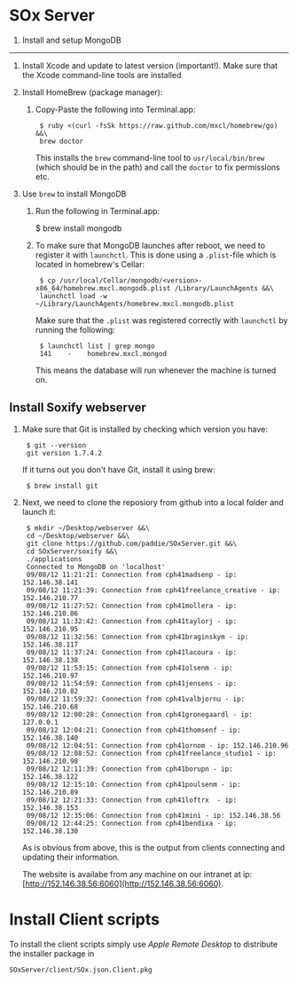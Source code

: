 SOx Server
=======================================

1. Install and setup MongoDB
----------------------------
1. Install Xcode and update to latest version (important!). Make sure that the Xcode command-line tools are installed
2. Install HomeBrew (package manager):
    1. Copy-Paste the following into Terminal.app:

            $ ruby <(curl -fsSk https://raw.github.com/mxcl/homebrew/go) &&\
            brew doctor

        This installs the `brew` command-line tool to `usr/local/bin/brew` (which should be in the path) and call the `doctor` to fix permissions etc.

3. Use `brew` to install MongoDB
    1. Run the following in Terminal.app:

        $ brew install mongodb

    2. To make sure that MongoDB launches after reboot, we need to register it with `launchctl`. This is done using a `.plist`-file which is located in homebrew's Cellar:
        
            $ cp /usr/local/Cellar/mongodb/<version>-x86_64/homebrew.mxcl.mongodb.plist /Library/LaunchAgents &&\
            launchctl load -w ~/Library/LaunchAgents/homebrew.mxcl.mongodb.plist
            
        Make sure that the `.plist` was registered correctly with `launchctl` by running the following:

            $ launchctl list | grep mongo
            141    -    homebrew.mxcl.mongod

        This means the database will run whenever the machine is turned on.

Install Soxify webserver
------------------------
1. Make sure that Git is installed by checking which version you have:

        $ git --version
        git version 1.7.4.2

    If it turns out you don't have Git, install it using brew:

        $ brew install git

2. Next, we need to clone the reposiory from github into a local folder and launch it:

        $ mkdir ~/Desktop/webserver &&\
        cd ~/Desktop/webserver &&\
        git clone https://github.com/paddie/SOxServer.git &&\
        cd SOxServer/soxify &&\
        ./applications
        Connected to MongoDB on 'localhost'
        09/08/12 11:21:21: Connection from cph41madsenp - ip: 152.146.38.141
        09/08/12 11:21:39: Connection from cph41freelance_creative - ip: 152.146.210.77
        09/08/12 11:27:52: Connection from cph41mollera - ip: 152.146.210.86
        09/08/12 11:32:42: Connection from cph41taylorj - ip: 152.146.210.95
        09/08/12 11:32:56: Connection from cph41braginskym - ip: 152.146.38.117
        09/08/12 11:37:24: Connection from cph41lacoura - ip: 152.146.38.138
        09/08/12 11:53:15: Connection from cph41olsenm - ip: 152.146.210.97
        09/08/12 11:54:59: Connection from cph41jensens - ip: 152.146.210.82
        09/08/12 11:59:32: Connection from cph41valbjornu - ip: 152.146.210.68
        09/08/12 12:00:28: Connection from cph41gronegaardl - ip: 127.0.0.1
        09/08/12 12:04:21: Connection from cph41thomsenf - ip: 152.146.38.140
        09/08/12 12:04:51: Connection from cph41ornom - ip: 152.146.210.96
        09/08/12 12:08:52: Connection from cph41freelance_studio1 - ip: 152.146.210.98
        09/08/12 12:11:39: Connection from cph41borupn - ip: 152.146.38.122
        09/08/12 12:15:10: Connection from cph41poulsenm - ip: 152.146.210.89
        09/08/12 12:21:33: Connection from cph41loftrx  - ip: 152.146.38.153
        09/08/12 12:35:06: Connection from cph41mini - ip: 152.146.38.56
        09/08/12 12:44:25: Connection from cph41bendixa - ip: 152.146.38.130

    As is obvious from above, this is the output from clients connecting and updating their information.

    The website is availabe from any machine on our intranet at ip: [http://152.146.38.56:6060](http://152.146.38.56:6060).

Install Client scripts
======================
To install the client scripts simply use *Apple Remote Desktop* to distribute the installer package in

    SOxServer/client/SOx.json.Client.pkg

